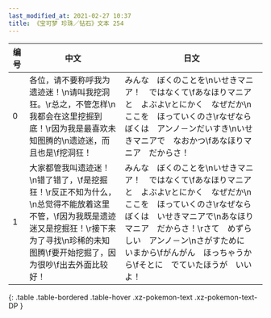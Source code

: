 ```yaml
---
last_modified_at: 2021-02-27 10:37
title: 《宝可梦 珍珠／钻石》文本 254
---
```

| 编号 | 中文 | 日文 |
| ---- | ---- | ---- |
| 0 | 各位，请不要称呼我为遗迹迷！\n请叫我挖洞狂。\r总之，不管怎样\n我都会在这里挖掘到底！\r因为我是最喜欢未知图腾的\n遗迹迷，而且也是\f挖洞狂！ | みんな　ぼくのことを\nいせきマニア！　ではなくて\fあなほりマニアと　よぶよ\rとにかく　なぜだか\nここを　ほっていくのさ\rなぜなら　ぼくは　アンノ－ンだいすき\nいせきマニアで　なおかつ\fあなほりマニア　だからさ！ |
| 1 | 大家都管我叫遗迹迷！\n错了错了，\f是挖掘狂！\r反正不知为什么，\n总觉得不能放着这里不管，\f因为我既是遗迹迷又是挖掘狂！\r接下来为了寻找\n珍稀的未知图腾\f要开始挖掘了，因为很吵\f出去外面比较好！ | みんな　ぼくのことを\nいせきマニア！　ではなくて\fあなほりマニアと　よぶよ\rとにかく　なぜだか\nここを　ほっていくのさ\rなぜなら　ぼくは　いせきマニアで\nあなほりマニア　だからさ！\rさて　めずらしい　アンノ－ン\nさがすために　いまから\fがんがん　ほっちゃうから\fそとに　でていたほうが　いいよ！ |
{: .table .table-bordered .table-hover .xz-pokemon-text .xz-pokemon-text-DP }